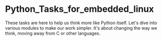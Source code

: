 # Python_Tasks_for_embedded_linux
These tasks are here to help us think more like Python itself. Let's dive into various modules to make our work simpler. It's about changing the way we think, moving away from C or other languages.
